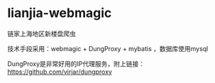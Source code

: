 # lianjia-webmagic
链家上海地区新楼盘爬虫

技术手段采用：webmagic + DungProxy + mybatis ，数据库使用mysql

DungProxy是非常好用的IP代理服务，附上链接：https://github.com/virjar/dungproxy

